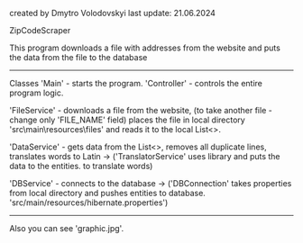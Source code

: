 created by      Dmytro Volodovskyi
last update:    21.06.2024


ZipCodeScraper

This program downloads a file with addresses from the website
and puts the data from the file to the database

________________________________________________________________________________________________________________________
Classes
'Main'          -   starts the program.
'Controller'    -   controls the entire program logic.

'FileService'   -   downloads a file from the website,    (to take another file - change only 'FILE_NAME' field)
                    places the file in local directory 'src\main\resources\files\'
                    and reads it to the local List<>.

'DataService'   -   gets data from the List<>,
                    removes all duplicate lines,
                    translates words to Latin       ->    ('TranslatorService' uses library
                    and puts the data to the entities.                        to translate words)

'DBService'     -  connects to the database         ->    ('DBConnection'      takes properties from local directory
                   and pushes entities to database.                           'src/main/resources/hibernate.properties')
________________________________________________________________________________________________________________________

Also you can see 'graphic.jpg'.
